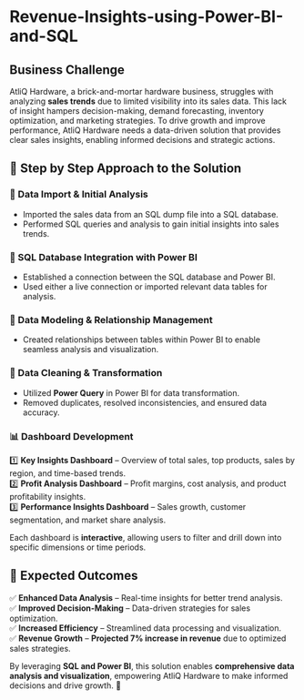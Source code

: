 # Revenue-Insights-using-Power-BI-and-SQL
## Business Challenge
AtliQ Hardware, a brick-and-mortar hardware business, struggles with analyzing **sales trends** due to limited visibility into its sales data. This lack of insight hampers decision-making, demand forecasting, inventory optimization, and marketing strategies. To drive growth and improve performance, AtliQ Hardware needs a data-driven solution that provides clear sales insights, enabling informed decisions and strategic actions.

## 🚀 Step by Step Approach to the Solution 

### 📌 Data Import & Initial Analysis  
- Imported the sales data from an SQL dump file into a SQL database.  
- Performed SQL queries and analysis to gain initial insights into sales trends.  

### 📌 SQL Database Integration with Power BI  
- Established a connection between the SQL database and Power BI.  
- Used either a live connection or imported relevant data tables for analysis.  

### 📌 Data Modeling & Relationship Management  
- Created relationships between tables within Power BI to enable seamless analysis and visualization.  

### 📌 Data Cleaning & Transformation  
- Utilized **Power Query** in Power BI for data transformation.  
- Removed duplicates, resolved inconsistencies, and ensured data accuracy.  

### 📊 Dashboard Development  

1️⃣ **Key Insights Dashboard** – Overview of total sales, top products, sales by region, and time-based trends.  
2️⃣ **Profit Analysis Dashboard** – Profit margins, cost analysis, and product profitability insights.  
3️⃣ **Performance Insights Dashboard** – Sales growth, customer segmentation, and market share analysis.  

Each dashboard is **interactive**, allowing users to filter and drill down into specific dimensions or time periods.  

## 🎯 Expected Outcomes  

✅ **Enhanced Data Analysis** – Real-time insights for better trend analysis.  
✅ **Improved Decision-Making** – Data-driven strategies for sales optimization.  
✅ **Increased Efficiency** – Streamlined data processing and visualization.  
✅ **Revenue Growth** – **Projected 7% increase in revenue** due to optimized sales strategies.  

By leveraging **SQL and Power BI**, this solution enables **comprehensive data analysis and visualization**, empowering AtliQ Hardware to make informed decisions and drive growth. 🚀  
